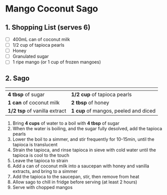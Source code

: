 # Mango Coconut Sago

## 1. Shopping List (serves 6)
- [ ] 400mL can of coconut milk
- [ ] 1/2 cup of tapioca pearls
- [ ] Honey
- [ ] Granulated sugar
- [ ] 1 ripe mango (or 1 cup of frozen mangoes)

## 2. Sago
|<!-- -->|<!-- -->|
|---|---|
| **4 tbsp** of sugar | **1/2 cup** of tapioca pearls |
| **1 can** of coconut milk | **2 tbsp** of honey |
| **1/2 tsp** of vanilla extract| **1 cup** of mangos, peeled and diced |

1. Bring **4 cups** of water to a boil with **4 tbsp** of sugar
2. When the water is boiling, and the sugar fully desolved, add the tapioca pearls
3. Lower the boil to a simmer, and stir frequently for 10-15min, until the tapioca is translucent
4. Strain the tapioca, and rinse tapioca in sieve with cold water until the tapioca is cool to the touch
5. Leave the tapioca to strain
6. Add a can of coconut milk into a saucepan with honey and vanilla extracts, and bring to a simmer
7. Add the tapioca to the saucepan, stir, then remove from heat
8. Allow sago to chill in fridge before serving (at least 2 hours)
9. Serve with chopped mangos